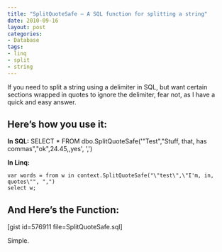 ```yaml
---
title: "SplitQuoteSafe – A SQL function for splitting a string"
date: 2010-09-16
layout: post
categories:
- Database
tags:
- linq
- split
- string
---
```


If you need to split a string using a delimiter in SQL, but want certain sections wrapped in quotes to ignore the delimiter, fear not, as I have a quick and easy answer.

## Here’s how you use it:

**In SQL:**
  SELECT * FROM dbo.SplitQuoteSafe('"Test","Stuff, that, has commas","ok",24.45,,yes', ',')

**In Linq:**

    var words = from w in context.SplitQuoteSafe("\"test\",\"I'm, in, quotes\"", ",")
    select w;

## And Here’s the Function:

[gist id=576911 file=SplitQuoteSafe.sql]

Simple.